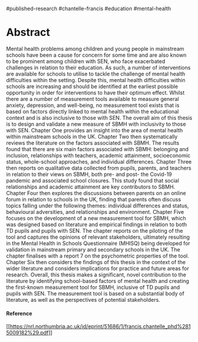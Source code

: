 
 #published-research #chantelle-francis   #education #mental-health 
# Abstract
Mental health problems among children and young people in mainstream schools have been a cause for concern for some time and are also known to be prominent among children with SEN, who face exacerbated challenges in relation to their education. As such, a number of interventions are available for schools to utilise to tackle the challenge of mental health difficulties within the setting. Despite this, mental health difficulties within schools are increasing and should be identified at the earliest possible opportunity in order for interventions to have their optimum effect. Whilst there are a number of measurement tools available to measure general anxiety, depression, and well-being, no measurement tool exists that is based on factors directly linked to mental health within the educational context and is also inclusive to those with SEN. The overall aim of this thesis is to design and validate a new measure of SBMH with inclusivity to those with SEN.
Chapter One provides an insight into the area of mental health within mainstream schools in the UK. Chapter Two then systematically reviews the literature on the factors associated with SBMH. The results found that there are six main factors associated with SBMH: belonging and inclusion, relationships with teachers, academic attainment, socioeconomic status, whole-school approaches, and individual differences. Chapter Three then reports on qualitative data collected from pupils, parents, and teachers in relation to their views on SBMH, both pre- and post- the Covid-19 pandemic and associated school closures. This study found that social relationships and academic attainment are key contributors to SBMH. Chapter Four then explores the discussions between parents on an online forum in relation to schools in the UK, finding that parents often discuss topics falling under the following themes: individual differences and status, behavioural adversities, and relationships and environment.
Chapter Five focuses on the development of a new measurement tool for SBMH, which was designed based on literature and empirical findings in relation to both TD pupils and pupils with SEN. The chapter reports on the piloting of the tool and captures the opinions of relevant stakeholders, ultimately resulting in the Mental Health in Schools Questionnaire (MHISQ) being developed for validation in mainstream primary and secondary schools in the UK. The chapter finalises with a report 7 on the psychometric properties of the tool. Chapter Six then considers the findings of this thesis in the context of the wider literature and considers implications for practice and future areas for research. 
Overall, this thesis makes a significant, novel contribution to the literature by identifying school-based factors of mental health and creating the first-known measurement tool for SBMH, inclusive of TD pupils and pupils with SEN. The measurement tool is based on a substantial body of literature, as well as the perspectives of potential stakeholders.
#### Reference
[[https://nrl.northumbria.ac.uk/id/eprint/51686/1/francis.chantelle_phd%2815009182%29.pdf]]

